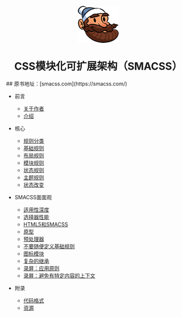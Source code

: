 <p align="center"><img src="assets/logo.png"></p>

<h1 align="center">CSS模块化可扩展架构（SMACSS）</h1>
## 原书地址：[smacss.com](https://smacss.com/)

+ 前言

  + [关于作者](preface/1-关于作者.md)
  + [介绍](preface/2-介绍.md)
+ 核心

  + [规则分类](core/3-对CSS规则进行分类.md)
  + [基础规则](core/4-基础规则.md)
  + [布局规则](core/5-布局规则.md)
  + [模块规则](core/6-模块规则.md)
  + [状态规则](core/7-状态规则.md)
  + [主题规则](core/8-主题规则.md)
  + [状态改变](core/9-状态改变.md)

+ SMACSS面面观

  + [适用性深度](aspectsofsmacss/10-适用性深度.md)
  + [选择器性能](aspectsofsmacss/11-选择器性能.md)
  + [HTML5和SMACSS](aspectsofsmacss/12-HTML5和SMACSS.md)
  + [原型](aspectsofsmacss/13-原型.md)
  + [预处理器](aspectsofsmacss/14-预处理器.md)
  + [不要随便定义基础规则](aspectsofsmacss/15-不要随便定义基础规则.md)
  + [图标模块](aspectsofsmacss/16-图标模块.md)
  + [复杂的继承](aspectsofsmacss/17-复杂的继承.md)
  + [录屏：应用原则](aspectsofsmacss/18-录屏：应用原则.md)
  + [录屏：避免有特定内容的上下文](aspectsofsmacss/19-录屏：避免有特定内容的上下文.md)

+ 附录

  + [代码格式](appendix/20-代码格式.md)
  + [资源](appendix/21-资源.md)

